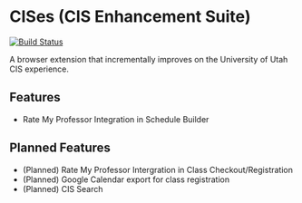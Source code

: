 # CISes (CIS Enhancement Suite)

[![Build Status](https://travis-ci.org/keplersj/cises.svg?branch=master)](https://travis-ci.org/keplersj/cises)

A browser extension that incrementally improves on the University of Utah CIS experience.

## Features

- Rate My Professor Integration in Schedule Builder

## Planned Features

- (Planned) Rate My Professor Intergration in Class Checkout/Registration
- (Planned) Google Calendar export for class registration
- (Planned) CIS Search
